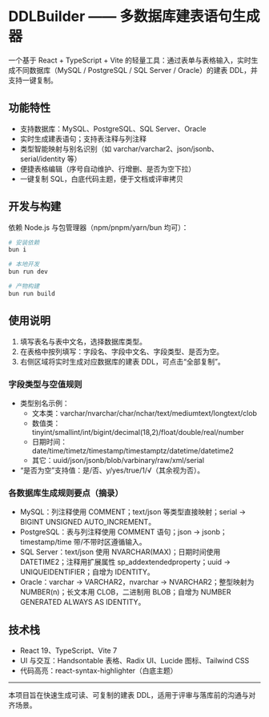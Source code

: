 # DDLBuilder —— 多数据库建表语句生成器

一个基于 React + TypeScript + Vite 的轻量工具：通过表单与表格输入，实时生成不同数据库（MySQL / PostgreSQL / SQL Server / Oracle）的建表 DDL，并支持一键复制。

## 功能特性

- 支持数据库：MySQL、PostgreSQL、SQL Server、Oracle
- 实时生成建表语句；支持表注释与列注释
- 类型智能映射与别名识别（如 varchar/varchar2、json/jsonb、serial/identity 等）
- 便捷表格编辑（序号自动维护、行增删、是否为空下拉）
- 一键复制 SQL，白底代码主题，便于文档或评审拷贝

## 开发与构建

依赖 Node.js 与包管理器（npm/pnpm/yarn/bun 均可）：

```bash
# 安装依赖
bun i

# 本地开发
bun run dev

# 产物构建
bun run build
```

## 使用说明

1. 填写表名与表中文名，选择数据库类型。
2. 在表格中按列填写：字段名、字段中文名、字段类型、是否为空。
3. 右侧区域将实时生成对应数据库的建表 DDL，可点击“全部复制”。

### 字段类型与空值规则

- 类型别名示例：
  - 文本类：varchar/nvarchar/char/nchar/text/mediumtext/longtext/clob
  - 数值类：tinyint/smallint/int/bigint/decimal(18,2)/float/double/real/number
  - 日期时间：date/time/timetz/timestamp/timestamptz/datetime/datetime2
  - 其它：uuid/json/jsonb/blob/varbinary/raw/xml/serial
- “是否为空”支持值：是/否、y/yes/true/1/√（其余视为否）。

### 各数据库生成规则要点（摘录）

- MySQL：列注释使用 COMMENT；text/json 等类型直接映射；serial → BIGINT UNSIGNED AUTO_INCREMENT。
- PostgreSQL：表与列注释使用 COMMENT 语句；json → jsonb；timestamp/time 带/不带时区遵循输入。
- SQL Server：text/json 使用 NVARCHAR(MAX)；日期时间使用 DATETIME2；注释用扩展属性 sp_addextendedproperty；uuid → UNIQUEIDENTIFIER；自增为 IDENTITY。
- Oracle：varchar → VARCHAR2，nvarchar → NVARCHAR2；整型映射为 NUMBER(n)；长文本用 CLOB，二进制用 BLOB；自增为 NUMBER GENERATED ALWAYS AS IDENTITY。

## 技术栈

- React 19、TypeScript、Vite 7
- UI 与交互：Handsontable 表格、Radix UI、Lucide 图标、Tailwind CSS
- 代码高亮：react-syntax-highlighter（白底主题）

---

本项目旨在快速生成可读、可复制的建表 DDL，适用于评审与落库前的沟通与对齐场景。
